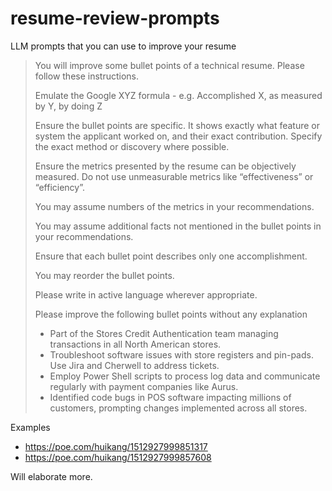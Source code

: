 # resume-review-prompts
LLM prompts that you can use to improve your resume


> You will improve some bullet points of a technical resume. Please follow these instructions.
> 
> Emulate the Google XYZ formula - e.g. Accomplished X, as measured by Y, by doing Z
>
> Ensure the bullet points are specific. It shows exactly what feature or system the applicant worked on, and their exact contribution. Specify the exact method or discovery where possible.
>
> Ensure the metrics presented by the resume can be objectively measured. Do not use unmeasurable metrics like “effectiveness” or “efficiency”.
>
> You may assume numbers of the metrics in your recommendations.
>
> You may assume additional facts not mentioned in the bullet points in your recommendations.
>
> Ensure that each bullet point describes only one accomplishment.
>
> You may reorder the bullet points.
>
> Please write in active language wherever appropriate.
> 
> Please improve the following bullet points without any explanation
>
> - Part of the Stores Credit Authentication team managing transactions in all North American stores.
> - Troubleshoot software issues with store registers and pin-pads. Use Jira and Cherwell to address tickets.
> - Employ Power Shell scripts to process log data and communicate regularly with payment companies like Aurus.
> - Identified code bugs in POS software impacting millions of customers, prompting changes implemented across all stores.

Examples
- https://poe.com/huikang/1512927999851317
- https://poe.com/huikang/1512927999857608

Will elaborate more.
